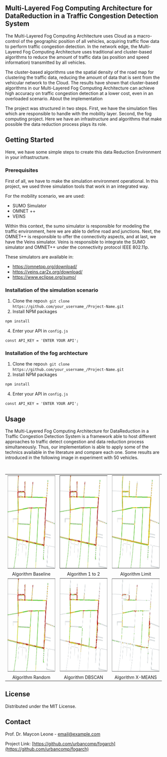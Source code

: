 
<!-- ABOUT THE PROJECT -->
## Multi-Layered Fog Computing Architecture for DataReduction in a Traffic Congestion Detection System


The Multi-Layered Fog Computing Architecture uses Cloud as a macro-control of the geographic position of all vehicles, acquiring traffic flow data to perform traffic congestion detection. In the network edge, the Multi-Layered Fog Computing Architecture uses traditional and cluster-based algorithms to reduce the amount of traffic data (as position and speed information) transmitted by all vehicles.

The cluster-based algorithms use the spatial density of the road map for clustering the traffic data, reducing the amount of data that is sent from the vehicular network to the Cloud. The results have shown that cluster-based algorithms in our Multi-Layered Fog Computing Architecture can achieve high accuracy on traffic congestion detection at a lower cost, even in an overloaded scenario.
About the implementation

The project was structured in two steps. First, we have the simulation files which are responsible to handle with the mobility layer. Second, the fog computing project. Here we have an infrastructure and algorithms that make possible the data reduction process plays its role.

<!-- GETTING STARTED -->
## Getting Started

Here, we have some simple steps to create this data Reduction Environment in your infrastructure.

### Prerequisites

First of all, we have to make the simulation environment operational.  In this project, we used three simulation tools that work in an integrated way.

For the mobility scenario, we are used:
* SUMO Simulator
* OMNET ++
* VEINS

Within this context, the sumo simulator is responsible for modeling the traffic environment, here we are able to define road and junctions. Next, the OMNET++ is responsible to offer the connectivity aspects, and at last, we have the Veins simulator. Veins is responsible to integrate the SUMO simulator and OMNET++ under the connectivity protocol IEEE 802.11p.

These simulators are available in:

* https://omnetpp.org/download/
* https://veins.car2x.org/download/
* https://www.eclipse.org/sumo/

### Installation of the simulation scenario

1. Clone the repo```sh git clone https://github.com/your_username_/Project-Name.git```
3. Install NPM packages
```sh
npm install
```
4. Enter your API in `config.js`
```JS
const API_KEY = 'ENTER YOUR API';
```

### Installation of the fog archtecture
1. Clone the repo```sh git clone https://github.com/your_username_/Project-Name.git```
3. Install NPM packages
```sh
npm install
```
4. Enter your API in `config.js`
```JS
const API_KEY = 'ENTER YOUR API';
```

## Usage

The Multi-Layered Fog Computing Architecture for DataReduction in a Traffic Congestion Detection System is a framework able to host different approaches to traffic detect congestion and data reduction process simultaneously. Thus, our implementation is able to apply some of the technics available in the literature and compare each one. Some results are introduced in the following image in experiment with 50 vehicles.

<!-- PROJECT LOGO -->
<br />
<p align="center">
  <table>
    <tr>
      <td>
          <img src="results/mapa_50_baseline3.jpg" alt="Logo" width="300" height="300">
      </td>
      <td>
          <img src="results/mapa_50_1to23.jpg" alt="Logo" width="300" height="300">
      </td>
      <td>
          <img src="results/mapa_50_limite3.jpg" alt="Logo" width="300" height="300">
      </td>
    </tr>
    <tr>
      <td align="center">Algorithm Baseline</td>
      <td align="center">Algorithm 1 to 2</td>
      <td align="center">Algorithm Limit</td>
    </tr>
    <tr>
      <td>
          <img src="results/mapa_50_random3.jpg" alt="Logo" width="300" height="300">
      </td>
      <td>
          <img src="results/mapa_50_dbscan3.jpg" alt="Logo" width="300" height="300">
      </td>
      <td>
          <img src="results/mapa_50_xmeans3.jpg" alt="Logo" width="300" height="300">
      </td>
    </tr>
    <tr>
      <td align="center">Algorithm Random</td>
      <td align="center">Algorithm DBSCAN</td>
      <td align="center">Algorithm X-MEANS</td>
    </tr>    
  </table>
</p>

<!-- LICENSE -->
## License

Distributed under the MIT License. 

<!-- CONTACT -->
## Contact

Prof. Dr. Maycon Leone - email@example.com


Project Link: [https://github.com/urbancomp/fogarch](https://github.com/urbancomp/fogarch)
